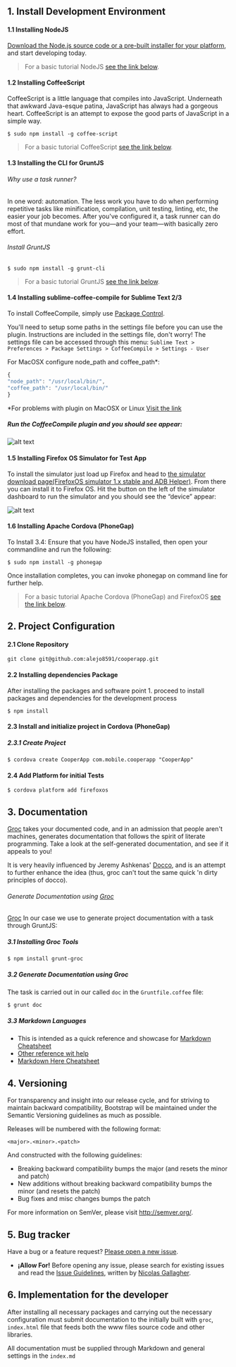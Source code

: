 ## 1. Install Development Environment

#### 1.1 Installing NodeJS

[Download the Node.js source code or a pre-built installer for your platform](http://nodejs.org/download/), and start developing today.

> For a basic tutorial NodeJS [see the link below](http://nodeguide.com/beginner.html).

#### 1.2 Installing CoffeeScript
CoffeeScript is a little language that compiles into JavaScript. Underneath that awkward Java-esque patina, JavaScript has always had a gorgeous heart. CoffeeScript is an attempt to expose the good parts of JavaScript in a simple way.

`$ sudo npm install -g coffee-script`

> For a basic tutorial CoffeeScript [see the link below](http://coding.smashingmagazine.com/2013/10/29/get-up-running-grunt/).

#### 1.3 Installing the CLI for GruntJS

###### Why use a task runner?
In one word: automation. The less work you have to do when performing repetitive tasks like minification, compilation, unit testing, linting, etc, the easier your job becomes. After you've configured it, a task runner can do most of that mundane work for you—and your team—with basically zero effort. 

###### Install GruntJS

`$ sudo npm install -g grunt-cli `

> For a basic tutorial GruntJS [see the link below](http://coding.smashingmagazine.com/2013/10/29/get-up-running-grunt/).

#### 1.4 Installing sublime-coffee-compile for Sublime Text 2/3

To install CoffeeCompile, simply use [Package Control](http://wbond.net/sublime_packages/package_control).

You'll need to setup some paths in the settings file before you can use the plugin. Instructions are
included in the settings file, don't worry! The settings file can be accessed through this menu:
`Sublime Text > Preferences > Package Settings > CoffeeCompile > Settings - User`

For MacOSX configure node_path and coffee_path*:
```javascript
{
"node_path": "/usr/local/bin/",
"coffee_path": "/usr/local/bin/"
}
```
*For problems with plugin on MacOSX or Linux [Visit the link](https://github.com/surjikal/sublime-coffee-compile/issues/30)

##### Run the CoffeeCompile plugin and you should see appear: 

![alt text](https://github-camo.global.ssl.fastly.net/56da0e7db09cda09628c5c6c58965c8c3169e79a/687474703a2f2f692e696d6775722e636f6d2f324a3439512e706e67 "Firefox OS Simulatro")


#### 1.5 Installing Firefox OS Simulator for Test App

To install the simulator just load up Firefox and head to [the simulator download page(FirefoxOS simulator 1.x stable and ADB Helper)](https://ftp.mozilla.org/pub/mozilla.org/labs/fxos-simulator/). From there you can install it to Firefox OS. Hit the button on the left of the simulator dashboard to run the simulator and you should see the “device” appear:

![alt text](http://cl.ly/image/2k2T2X3E3S1f/Screen%20Shot%202013-07-01%20at%2011.42.08.png "Firefox OS Simulatro")


#### 1.6 Installing Apache Cordova (PhoneGap)

To Install 3.4: Ensure that you have NodeJS installed, then open your commandline and run the following:

` $ sudo npm install -g phonegap `
            
Once installation completes, you can invoke phonegap on command line for further help.


> For a basic tutorial Apache Cordova (PhoneGap) and FirefoxOS [see the link below](https://hacks.mozilla.org/2014/02/building-cordova-apps-for-firefox-os/).

## 2. Project Configuration

#### 2.1 Clone Repository

` git clone git@github.com:alejo8591/cooperapp.git `

#### 2.2 Installing dependencies Package

After installing the packages and software point 1. proceed to install packages and dependencies for the development process

`$ npm install `

#### 2.3 Install and initialize project in Cordova (PhoneGap)

##### 2.3.1 Create Project
`$ cordova create CooperApp com.mobile.cooperapp "CooperApp" `

#### 2.4 Add Platform for initial Tests
`$ cordova platform add firefoxos `


## 3. Documentation

[Groc](http://nevir.github.io/groc/) takes your documented code, and in an admission that people aren't machines, generates documentation that follows the spirit of literate programming. Take a look at the self-generated documentation, and see if it appeals to you!

It is very heavily influenced by Jeremy Ashkenas' [Docco](http://jashkenas.github.com/docco/), and is an attempt to further enhance the idea (thus, groc can't tout the same quick 'n dirty principles of docco).

###### Generate Documentation using [Groc](http://nevir.github.io/groc/)

[Groc](http://nevir.github.io/groc/) In our case we use to generate project documentation with a task through GruntJS:

##### 3.1 Installing Groc Tools

`$ npm install grunt-groc`

##### 3.2 Generate Documentation using Groc

The task is carried out in our called `doc` in the `Gruntfile.coffee` file:

`$ grunt doc`

##### 3.3 Markdown Languages
* This is intended as a quick reference and showcase for [Markdown Cheatsheet](https://github.com/adam-p/markdown-here/wiki/Markdown-Cheatsheet)
* [Other reference wit help](https://help.github.com/articles/github-flavored-markdown)
* [Markdown Here Cheatsheet](https://github.com/adam-p/markdown-here/wiki/Markdown-Here-Cheatsheet)

## 4. Versioning

For transparency and insight into our release cycle, and for striving to maintain backward compatibility, Bootstrap will be maintained under the Semantic Versioning guidelines as much as possible.

Releases will be numbered with the following format:

` <major>.<minor>.<patch> `

And constructed with the following guidelines:

* Breaking backward compatibility bumps the major (and resets the minor and patch)
* New additions without breaking backward compatibility bumps the minor (and resets the patch)
* Bug fixes and misc changes bumps the patch

For more information on SemVer, please visit http://semver.org/.


## 5. Bug tracker

Have a bug or a feature request? [Please open a new issue](https://github.com/alejo8591/cooperapp/issues). 
+ **¡Allow For!** Before opening any issue, please search for existing issues and read the [Issue Guidelines](https://github.com/necolas/issue-guidelines), written by [Nicolas Gallagher](https://github.com/necolas/).


## 6. Implementation for the developer

After installing all necessary packages and carrying out the necessary configuration must submit documentation to the initially built with `groc`, `index.html` file that feeds both the www files source code and other libraries. 

All documentation must be supplied through Markdown and general settings in the `index.md`
